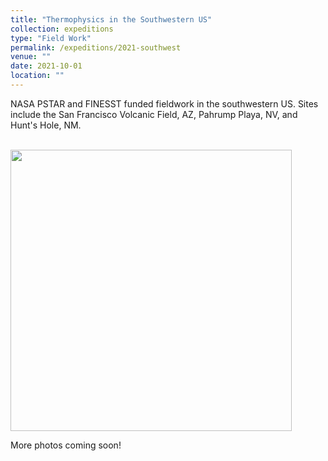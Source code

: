 ```yaml
---
title: "Thermophysics in the Southwestern US"
collection: expeditions
type: "Field Work"
permalink: /expeditions/2021-southwest
venue: ""
date: 2021-10-01
location: ""
---
```

NASA PSTAR and FINESST funded fieldwork in the southwestern US. Sites include the San Francisco Volcanic Field, AZ, Pahrump Playa, NV, and Hunt's Hole, NM.

<br/><img src='9481_planetaryscience_20210513.png' width='450'/>

More photos coming soon!